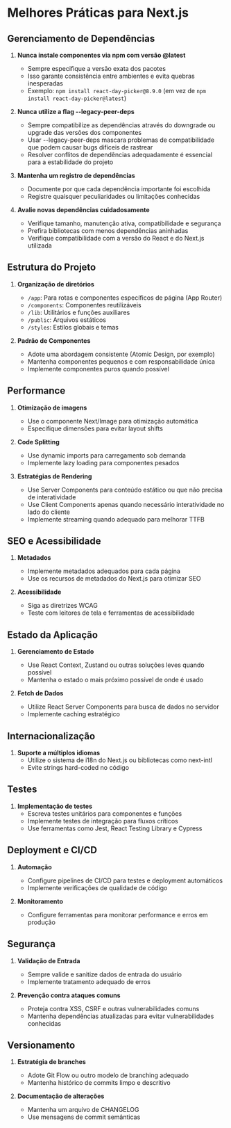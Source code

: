 # Melhores Práticas para Next.js

## Gerenciamento de Dependências

1. **Nunca instale componentes via npm com versão @latest**
   - Sempre especifique a versão exata dos pacotes
   - Isso garante consistência entre ambientes e evita quebras inesperadas
   - Exemplo: `npm install react-day-picker@8.9.0` (em vez de `npm install react-day-picker@latest`)

2. **Nunca utilize a flag --legacy-peer-deps**
   - Sempre compatibilize as dependências através do downgrade ou upgrade das versões dos componentes
   - Usar --legacy-peer-deps mascara problemas de compatibilidade que podem causar bugs difíceis de rastrear
   - Resolver conflitos de dependências adequadamente é essencial para a estabilidade do projeto

3. **Mantenha um registro de dependências**
   - Documente por que cada dependência importante foi escolhida
   - Registre quaisquer peculiaridades ou limitações conhecidas

4. **Avalie novas dependências cuidadosamente**
   - Verifique tamanho, manutenção ativa, compatibilidade e segurança
   - Prefira bibliotecas com menos dependências aninhadas
   - Verifique compatibilidade com a versão do React e do Next.js utilizada

## Estrutura do Projeto

1. **Organização de diretórios**
   - `/app`: Para rotas e componentes específicos de página (App Router)
   - `/components`: Componentes reutilizáveis
   - `/lib`: Utilitários e funções auxiliares
   - `/public`: Arquivos estáticos
   - `/styles`: Estilos globais e temas

2. **Padrão de Componentes**
   - Adote uma abordagem consistente (Atomic Design, por exemplo)
   - Mantenha componentes pequenos e com responsabilidade única
   - Implemente componentes puros quando possível

## Performance

1. **Otimização de imagens**
   - Use o componente Next/Image para otimização automática
   - Especifique dimensões para evitar layout shifts

2. **Code Splitting**
   - Use dynamic imports para carregamento sob demanda
   - Implemente lazy loading para componentes pesados

3. **Estratégias de Rendering**
   - Use Server Components para conteúdo estático ou que não precisa de interatividade
   - Use Client Components apenas quando necessário interatividade no lado do cliente
   - Implemente streaming quando adequado para melhorar TTFB

## SEO e Acessibilidade

1. **Metadados**
   - Implemente metadados adequados para cada página
   - Use os recursos de metadados do Next.js para otimizar SEO

2. **Acessibilidade**
   - Siga as diretrizes WCAG
   - Teste com leitores de tela e ferramentas de acessibilidade

## Estado da Aplicação

1. **Gerenciamento de Estado**
   - Use React Context, Zustand ou outras soluções leves quando possível
   - Mantenha o estado o mais próximo possível de onde é usado

2. **Fetch de Dados**
   - Utilize React Server Components para busca de dados no servidor
   - Implemente caching estratégico

## Internacionalização

1. **Suporte a múltiplos idiomas**
   - Utilize o sistema de i18n do Next.js ou bibliotecas como next-intl
   - Evite strings hard-coded no código

## Testes

1. **Implementação de testes**
   - Escreva testes unitários para componentes e funções
   - Implemente testes de integração para fluxos críticos
   - Use ferramentas como Jest, React Testing Library e Cypress

## Deployment e CI/CD

1. **Automação**
   - Configure pipelines de CI/CD para testes e deployment automáticos
   - Implemente verificações de qualidade de código

2. **Monitoramento**
   - Configure ferramentas para monitorar performance e erros em produção

## Segurança

1. **Validação de Entrada**
   - Sempre valide e sanitize dados de entrada do usuário
   - Implemente tratamento adequado de erros

2. **Prevenção contra ataques comuns**
   - Proteja contra XSS, CSRF e outras vulnerabilidades comuns
   - Mantenha dependências atualizadas para evitar vulnerabilidades conhecidas

## Versionamento

1. **Estratégia de branches**
   - Adote Git Flow ou outro modelo de branching adequado
   - Mantenha histórico de commits limpo e descritivo

2. **Documentação de alterações**
   - Mantenha um arquivo de CHANGELOG
   - Use mensagens de commit semânticas 